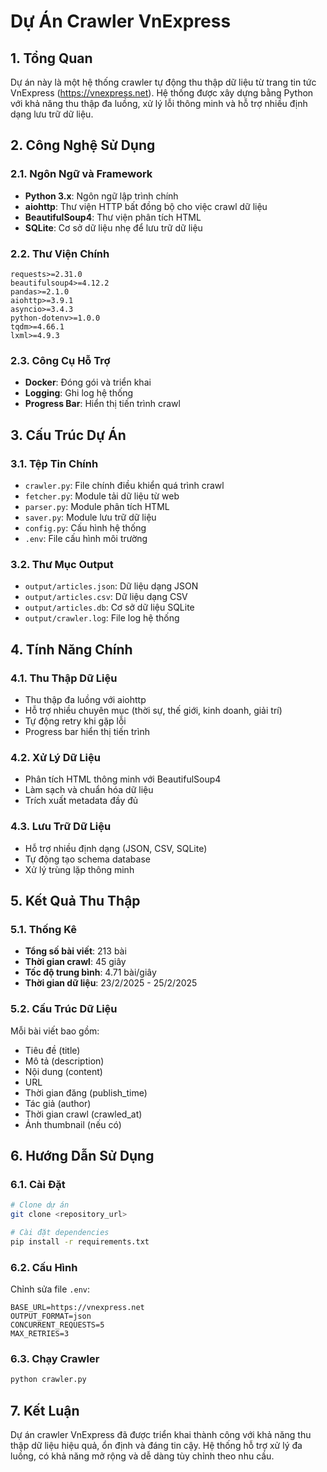 # Dự Án Crawler VnExpress

## 1. Tổng Quan
Dự án này là một hệ thống crawler tự động thu thập dữ liệu từ trang tin tức VnExpress (https://vnexpress.net). Hệ thống được xây dựng bằng Python với khả năng thu thập đa luồng, xử lý lỗi thông minh và hỗ trợ nhiều định dạng lưu trữ dữ liệu.

## 2. Công Nghệ Sử Dụng

### 2.1. Ngôn Ngữ và Framework
- **Python 3.x**: Ngôn ngữ lập trình chính
- **aiohttp**: Thư viện HTTP bất đồng bộ cho việc crawl dữ liệu
- **BeautifulSoup4**: Thư viện phân tích HTML
- **SQLite**: Cơ sở dữ liệu nhẹ để lưu trữ dữ liệu

### 2.2. Thư Viện Chính
```
requests>=2.31.0
beautifulsoup4>=4.12.2
pandas>=2.1.0
aiohttp>=3.9.1
asyncio>=3.4.3
python-dotenv>=1.0.0
tqdm>=4.66.1
lxml>=4.9.3
```

### 2.3. Công Cụ Hỗ Trợ
- **Docker**: Đóng gói và triển khai
- **Logging**: Ghi log hệ thống
- **Progress Bar**: Hiển thị tiến trình crawl

## 3. Cấu Trúc Dự Án

### 3.1. Tệp Tin Chính
- `crawler.py`: File chính điều khiển quá trình crawl
- `fetcher.py`: Module tải dữ liệu từ web
- `parser.py`: Module phân tích HTML
- `saver.py`: Module lưu trữ dữ liệu
- `config.py`: Cấu hình hệ thống
- `.env`: File cấu hình môi trường

### 3.2. Thư Mục Output
- `output/articles.json`: Dữ liệu dạng JSON
- `output/articles.csv`: Dữ liệu dạng CSV
- `output/articles.db`: Cơ sở dữ liệu SQLite
- `output/crawler.log`: File log hệ thống

## 4. Tính Năng Chính

### 4.1. Thu Thập Dữ Liệu
- Thu thập đa luồng với aiohttp
- Hỗ trợ nhiều chuyên mục (thời sự, thế giới, kinh doanh, giải trí)
- Tự động retry khi gặp lỗi
- Progress bar hiển thị tiến trình

### 4.2. Xử Lý Dữ Liệu
- Phân tích HTML thông minh với BeautifulSoup4
- Làm sạch và chuẩn hóa dữ liệu
- Trích xuất metadata đầy đủ

### 4.3. Lưu Trữ Dữ Liệu
- Hỗ trợ nhiều định dạng (JSON, CSV, SQLite)
- Tự động tạo schema database
- Xử lý trùng lặp thông minh

## 5. Kết Quả Thu Thập

### 5.1. Thống Kê
- **Tổng số bài viết**: 213 bài
- **Thời gian crawl**: 45 giây
- **Tốc độ trung bình**: 4.71 bài/giây
- **Thời gian dữ liệu**: 23/2/2025 - 25/2/2025

### 5.2. Cấu Trúc Dữ Liệu
Mỗi bài viết bao gồm:
- Tiêu đề (title)
- Mô tả (description)
- Nội dung (content)
- URL
- Thời gian đăng (publish_time)
- Tác giả (author)
- Thời gian crawl (crawled_at)
- Ảnh thumbnail (nếu có)

## 6. Hướng Dẫn Sử Dụng

### 6.1. Cài Đặt
```bash
# Clone dự án
git clone <repository_url>

# Cài đặt dependencies
pip install -r requirements.txt
```

### 6.2. Cấu Hình
Chỉnh sửa file `.env`:
```env
BASE_URL=https://vnexpress.net
OUTPUT_FORMAT=json
CONCURRENT_REQUESTS=5
MAX_RETRIES=3
```

### 6.3. Chạy Crawler
```bash
python crawler.py
```

## 7. Kết Luận
Dự án crawler VnExpress đã được triển khai thành công với khả năng thu thập dữ liệu hiệu quả, ổn định và đáng tin cậy. Hệ thống hỗ trợ xử lý đa luồng, có khả năng mở rộng và dễ dàng tùy chỉnh theo nhu cầu.
